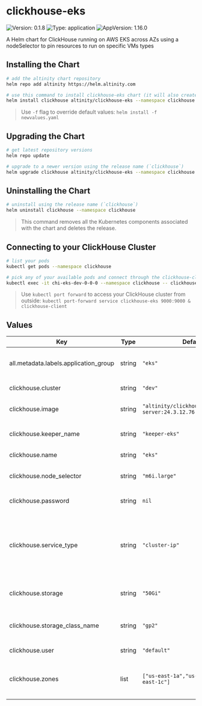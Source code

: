 

# clickhouse-eks

![Version: 0.1.8](https://img.shields.io/badge/Version-0.1.8-informational?style=flat-square) ![Type: application](https://img.shields.io/badge/Type-application-informational?style=flat-square) ![AppVersion: 1.16.0](https://img.shields.io/badge/AppVersion-1.16.0-informational?style=flat-square)

A Helm chart for ClickHouse running on AWS EKS across AZs using a nodeSelector to pin resources to run on specific VMs types

## Installing the Chart

```sh
# add the altinity chart repository
helm repo add altinity https://helm.altinity.com

# use this command to install clickhouse-eks chart (it will also create a `clickhouse` namespace)
helm install clickhouse altinity/clickhouse-eks --namespace clickhouse --create-namespace
```

> Use `-f` flag to override default values: `helm install -f newvalues.yaml`

## Upgrading the Chart
```sh
# get latest repository versions
helm repo update

# upgrade to a newer version using the release name (`clickhouse`)
helm upgrade clickhouse altinity/clickhouse-eks --namespace clickhouse
```

## Uninstalling the Chart

```sh
# uninstall using the release name (`clickhouse`)
helm uninstall clickhouse --namespace clickhouse
```

> This command removes all the Kubernetes components associated with the chart and deletes the release.

## Connecting to your ClickHouse Cluster

```sh
# list your pods
kubectl get pods --namespace clickhouse

# pick any of your available pods and connect through the clickhouse-client
kubectl exec -it chi-eks-dev-0-0-0 --namespace clickhouse -- clickhouse-client
```

> Use `kubectl port forward` to access your ClickHouse cluster from outside: `kubectl port-forward service clickhouse-eks 9000:9000 & clickhouse-client`

## Values

| Key | Type | Default | Description |
|-----|------|---------|-------------|
| all.metadata.labels.application_group | string | `"eks"` | The name of the application group |
| clickhouse.cluster | string | `"dev"` | Cluster name |
| clickhouse.image | string | `"altinity/clickhouse-server:24.3.12.76.altinitystable"` | ClickHouse server image |
| clickhouse.keeper_name | string | `"keeper-eks"` | Name of the keeper cluster |
| clickhouse.name | string | `"eks"` | Metadata name |
| clickhouse.node_selector | string | `"m6i.large"` | AWS instance type |
| clickhouse.password | string | `nil` | ClickHouse user password |
| clickhouse.service_type | string | `"cluster-ip"` | Possible service types are `cluster-ip`, `internal-loadbalancer` and `external-loadbalancer` |
| clickhouse.storage | string | `"50Gi"` | Storage size for ClickHouse data |
| clickhouse.storage_class_name | string | `"gp2"` | Storage class for ClickHouse data |
| clickhouse.user | string | `"default"` | ClickHouse user name |
| clickhouse.zones | list | `["us-east-1a","us-east-1a","us-east-1c"]` | AWS availability zones for creating replicas |